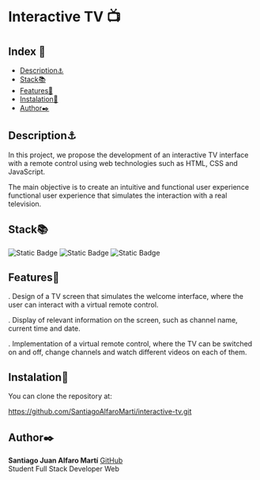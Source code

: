 
# Interactive TV 📺


## Index 📂

- <a href= "#description">Description⚓</a>
- <a href= "#stack">Stack📚</a>
- <a href= "#features">Features👾</a>
- <a href= "#instalation">Instalation💾</a>
- <a href= "#author">Author✒️</a>

## Description⚓

In this project, we propose the development of an interactive TV interface with a remote control using web technologies such as HTML, CSS and JavaScript.

The main objective is to create an intuitive and functional user experience
functional user experience that simulates the interaction with a real television.

## Stack📚

![Static Badge](https://img.shields.io/badge/HTML5-orange?style=flat-square)
![Static Badge](https://img.shields.io/badge/CSS3-blue?style=flat-square)
![Static Badge](https://img.shields.io/badge/JavaScript-yellowstyle=flat-square)

## Features👾

. Design of a TV screen that simulates the welcome interface, where the user can interact with a virtual remote control.

. Display of relevant information on the screen, such as channel name, current time and date.

. Implementation of a virtual remote control, where the TV can be switched on and off, change channels and watch different videos on each of them.

## Instalation💾

You can clone the repository at:

https://github.com/SantiagoAlfaroMarti/interactive-tv.git

## Author✒️

**Santiago Juan Alfaro Martí** [GitHub](https://github.com/SantiagoAlfaroMarti)
<br>
Student Full Stack Developer Web
     